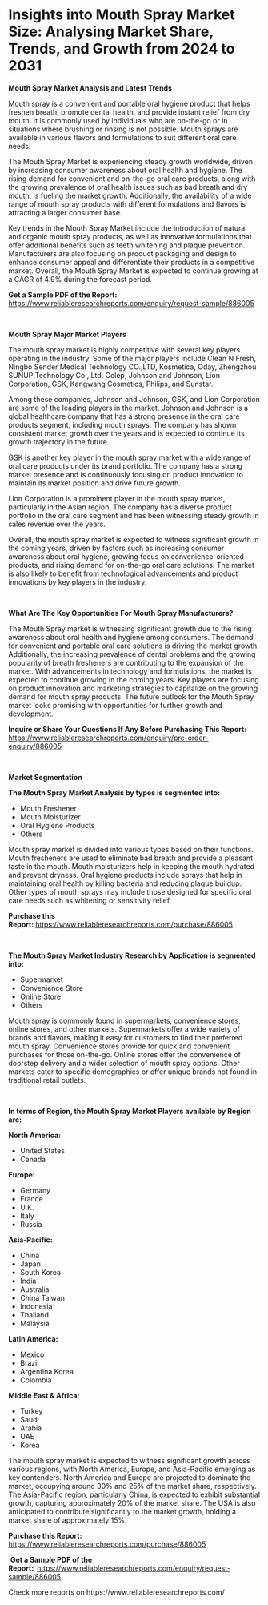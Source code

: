<p><h1>Insights into Mouth Spray Market Size: Analysing Market Share, Trends, and Growth from 2024 to 2031</h1></p><p><strong>Mouth Spray Market Analysis and Latest Trends</strong></p>
<p><p>Mouth spray is a convenient and portable oral hygiene product that helps freshen breath, promote dental health, and provide instant relief from dry mouth. It is commonly used by individuals who are on-the-go or in situations where brushing or rinsing is not possible. Mouth sprays are available in various flavors and formulations to suit different oral care needs.</p><p>The Mouth Spray Market is experiencing steady growth worldwide, driven by increasing consumer awareness about oral health and hygiene. The rising demand for convenient and on-the-go oral care products, along with the growing prevalence of oral health issues such as bad breath and dry mouth, is fueling the market growth. Additionally, the availability of a wide range of mouth spray products with different formulations and flavors is attracting a larger consumer base.</p><p>Key trends in the Mouth Spray Market include the introduction of natural and organic mouth spray products, as well as innovative formulations that offer additional benefits such as teeth whitening and plaque prevention. Manufacturers are also focusing on product packaging and design to enhance consumer appeal and differentiate their products in a competitive market. Overall, the Mouth Spray Market is expected to continue growing at a CAGR of 4.9% during the forecast period.</p></p>
<p><strong>Get a Sample PDF of the Report:&nbsp;</strong> <a href="https://www.reliableresearchreports.com/enquiry/request-sample/886005">https://www.reliableresearchreports.com/enquiry/request-sample/886005</a></p>
<p>&nbsp;</p>
<p><strong>Mouth Spray Major Market Players</strong></p>
<p><p>The mouth spray market is highly competitive with several key players operating in the industry. Some of the major players include Clean N Fresh, Ningbo Sender Medical Technology CO.,LTD, Kosmetica, Oday, Zhengzhou SUNUP Technology Co., Ltd, Colep, Johnson and Johnson, Lion Corporation, GSK, Kangwang Cosmetics, Philips, and Sunstar.</p><p>Among these companies, Johnson and Johnson, GSK, and Lion Corporation are some of the leading players in the market. Johnson and Johnson is a global healthcare company that has a strong presence in the oral care products segment, including mouth sprays. The company has shown consistent market growth over the years and is expected to continue its growth trajectory in the future.</p><p>GSK is another key player in the mouth spray market with a wide range of oral care products under its brand portfolio. The company has a strong market presence and is continuously focusing on product innovation to maintain its market position and drive future growth.</p><p>Lion Corporation is a prominent player in the mouth spray market, particularly in the Asian region. The company has a diverse product portfolio in the oral care segment and has been witnessing steady growth in sales revenue over the years.</p><p>Overall, the mouth spray market is expected to witness significant growth in the coming years, driven by factors such as increasing consumer awareness about oral hygiene, growing focus on convenience-oriented products, and rising demand for on-the-go oral care solutions. The market is also likely to benefit from technological advancements and product innovations by key players in the industry.</p></p>
<p>&nbsp;</p>
<p><strong>What Are The Key Opportunities For Mouth Spray Manufacturers?</strong></p>
<p><p>The Mouth Spray market is witnessing significant growth due to the rising awareness about oral health and hygiene among consumers. The demand for convenient and portable oral care solutions is driving the market growth. Additionally, the increasing prevalence of dental problems and the growing popularity of breath fresheners are contributing to the expansion of the market. With advancements in technology and formulations, the market is expected to continue growing in the coming years. Key players are focusing on product innovation and marketing strategies to capitalize on the growing demand for mouth spray products. The future outlook for the Mouth Spray market looks promising with opportunities for further growth and development.</p></p>
<p><strong>Inquire or Share Your Questions If Any Before Purchasing This Report:</strong> <a href="https://www.reliableresearchreports.com/enquiry/pre-order-enquiry/886005">https://www.reliableresearchreports.com/enquiry/pre-order-enquiry/886005</a></p>
<p>&nbsp;</p>
<p><strong>Market Segmentation</strong></p>
<p><strong>The Mouth Spray Market Analysis by types is segmented into:</strong></p>
<p><ul><li>Mouth Freshener</li><li>Mouth Moisturizer</li><li>Oral Hygiene Products</li><li>Others</li></ul></p>
<p><p>Mouth spray market is divided into various types based on their functions. Mouth fresheners are used to eliminate bad breath and provide a pleasant taste in the mouth. Mouth moisturizers help in keeping the mouth hydrated and prevent dryness. Oral hygiene products include sprays that help in maintaining oral health by killing bacteria and reducing plaque buildup. Other types of mouth sprays may include those designed for specific oral care needs such as whitening or sensitivity relief.</p></p>
<p><strong>Purchase this Report:&nbsp;</strong><a href="https://www.reliableresearchreports.com/purchase/886005">https://www.reliableresearchreports.com/purchase/886005</a></p>
<p>&nbsp;</p>
<p><strong>The Mouth Spray Market Industry Research by Application is segmented into:</strong></p>
<p><ul><li>Supermarket</li><li>Convenience Store</li><li>Online Store</li><li>Others</li></ul></p>
<p><p>Mouth spray is commonly found in supermarkets, convenience stores, online stores, and other markets. Supermarkets offer a wide variety of brands and flavors, making it easy for customers to find their preferred mouth spray. Convenience stores provide for quick and convenient purchases for those on-the-go. Online stores offer the convenience of doorstep delivery and a wider selection of mouth spray options. Other markets cater to specific demographics or offer unique brands not found in traditional retail outlets.</p></p>
<p>&nbsp;</p>
<p><strong>In terms of Region, the Mouth Spray Market Players available by Region are:</strong></p>
<p>
    <p> <strong> North America: </strong>
        <ul>
            <li>United States</li>
            <li>Canada</li>
        </ul>
        </p> 
    <p> <strong> Europe: </strong>
        <ul>
            <li>Germany</li>
            <li>France</li>
            <li>U.K.</li>
            <li>Italy</li>
            <li>Russia</li>
        </ul>
        </p> 
    <p> <strong> Asia-Pacific: </strong>
        <ul>
            <li>China</li>
            <li>Japan</li>
            <li>South Korea</li>
            <li>India</li>
            <li>Australia</li>
            <li>China Taiwan</li>
            <li>Indonesia</li>
            <li>Thailand</li>
            <li>Malaysia</li>
        </ul>
        </p> 
    <p> <strong> Latin America: </strong>
        <ul>
            <li>Mexico</li>
            <li>Brazil</li>
            <li>Argentina Korea</li>
            <li>Colombia</li>
        </ul>
        </p> 
    <p> <strong> Middle East & Africa: </strong>
        <ul>
            <li>Turkey</li>
            <li>Saudi</li>
            <li>Arabia</li>
            <li>UAE</li>
            <li>Korea</li>
        </ul>
    </p>
    </p>
<p><p>The mouth spray market is expected to witness significant growth across various regions, with North America, Europe, and Asia-Pacific emerging as key contenders. North America and Europe are projected to dominate the market, occupying around 30% and 25% of the market share, respectively. The Asia-Pacific region, particularly China, is expected to exhibit substantial growth, capturing approximately 20% of the market share. The USA is also anticipated to contribute significantly to the market growth, holding a market share of approximately 15%.</p></p>
<p><strong>Purchase this Report: </strong><a href="https://www.reliableresearchreports.com/purchase/886005">https://www.reliableresearchreports.com/purchase/886005</a></p>
<p>&nbsp;<strong>Get a Sample PDF of the Report:&nbsp;&nbsp;</strong><a href="https://www.reliableresearchreports.com/enquiry/request-sample/886005">https://www.reliableresearchreports.com/enquiry/request-sample/886005</a></p>
<p><strong></strong></p>
<p>Check more reports on https://www.reliableresearchreports.com/</p>
